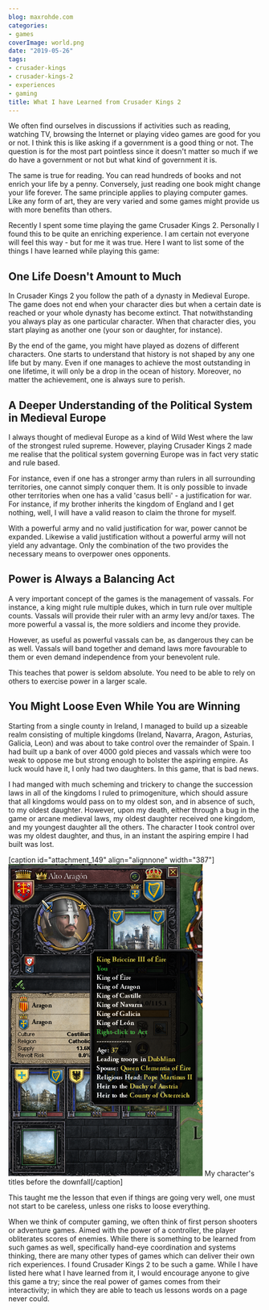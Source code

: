 ```yaml
---
blog: maxrohde.com
categories:
- games
coverImage: world.png
date: "2019-05-26"
tags:
- crusader-kings
- crusader-kings-2
- experiences
- gaming
title: What I have Learned from Crusader Kings 2
---
```


We often find ourselves in discussions if activities such as reading, watching TV, browsing the Internet or playing video games are good for you or not. I think this is like asking if a government is a good thing or not. The question is for the most part pointless since it doesn't matter so much if we do have a government or not but what kind of government it is.

The same is true for reading. You can read hundreds of books and not enrich your life by a penny. Conversely, just reading one book might change your life forever. The same principle applies to playing computer games. Like any form of art, they are very varied and some games might provide us with more benefits than others.

Recently I spent some time playing the game Crusader Kings 2. Personally I found this to be quite an enriching experience. I am certain not everyone will feel this way - but for me it was true. Here I want to list some of the things I have learned while playing this game:

## One Life Doesn't Amount to Much

In Crusader Kings 2 you follow the path of a dynasty in Medieval Europe. The game does not end when your character dies but when a certain date is reached or your whole dynasty has become extinct. That notwithstanding you always play as one particular character. When that character dies, you start playing as another one (your son or daughter, for instance).

By the end of the game, you might have played as dozens of different characters. One starts to understand that history is not shaped by any one life but by many. Even if one manages to achieve the most outstanding in one lifetime, it will only be a drop in the ocean of history. Moreover, no matter the achievement, one is always sure to perish.

## A Deeper Understanding of the Political System in Medieval Europe

I always thought of medieval Europe as a kind of Wild West where the law of the strongest ruled supreme. However, playing Crusader Kings 2 made me realise that the political system governing Europe was in fact very static and rule based.

For instance, even if one has a stronger army than rulers in all surrounding territories, one cannot simply conquer them. It is only possible to invade other territories when one has a valid 'casus belli' - a justification for war. For instance, if my brother inherits the kingdom of England and I get nothing, well, I will have a valid reason to claim the throne for myself.

With a powerful army and no valid justification for war, power cannot be expanded. Likewise a valid justification without a powerful army will not yield any advantage. Only the combination of the two provides the necessary means to overpower ones opponents.

## Power is Always a Balancing Act

A very important concept of the games is the management of vassals. For instance, a king might rule multiple dukes, which in turn rule over multiple counts. Vassals will provide their ruler with an army levy and/or taxes. The more powerful a vassal is, the more soldiers and income they provide.

However, as useful as powerful vassals can be, as dangerous they can be as well. Vassals will band together and demand laws more favourable to them or even demand independence from your benevolent rule.

This teaches that power is seldom absolute. You need to be able to rely on others to exercise power in a larger scale.

## You Might Loose Even While You are Winning

Starting from a single county in Ireland, I managed to build up a sizeable realm consisting of multiple kingdoms (Ireland, Navarra, Aragon, Asturias, Galicia, Leon) and was about to take control over the remainder of Spain. I had built up a bank of over 4000 gold pieces and vassals which were too weak to oppose me but strong enough to bolster the aspiring empire. As luck would have it, I only had two daughters. In this game, that is bad news.

I had manged with much scheming and trickery to change the succession laws in all of the kingdoms I ruled to primogeniture, which should assure that all kingdoms would pass on to my oldest son, and in absence of such, to my oldest daughter. However, upon my death, either through a bug in the game or arcane medieval laws, my oldest daughter received one kingdom, and my youngest daughter all the others. The character I took control over was my oldest daughter, and thus, in an instant the aspiring empire I had built was lost.

\[caption id="attachment_149" align="alignnone" width="387"\]![before the downfall](images/before-the-downfall.png) My character's titles before the downfall\[/caption\]

This taught me the lesson that even if things are going very well, one must not start to be careless, unless one risks to loose everything.

When we think of computer gaming, we often think of first person shooters or adventure games. Aimed with the power of a controller, the player obliterates scores of enemies. While there is something to be learned from such games as well, specifically hand-eye coordination and systems thinking, there are many other types of games which can deliver their own rich experiences. I found Crusader Kings 2 to be such a game. While I have listed here what I have learned from it, I would encourage anyone to give this game a try; since the real power of games comes from their interactivity; in which they are able to teach us lessons words on a page never could.
